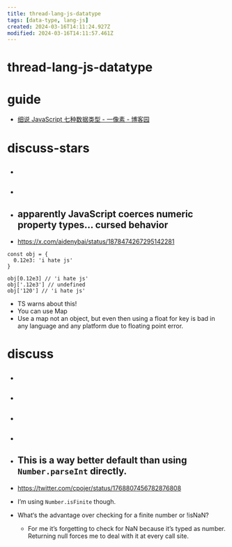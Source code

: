 ```yaml
---
title: thread-lang-js-datatype
tags: [data-type, lang-js]
created: 2024-03-16T14:11:24.927Z
modified: 2024-03-16T14:11:57.461Z
---
```


# thread-lang-js-datatype

# guide

- [细说 JavaScript 七种数据类型 - 一像素 - 博客园](https://www.cnblogs.com/onepixel/p/5140944.html)
# discuss-stars
- ## 

- ## 

- ## apparently JavaScript coerces numeric property types... cursed behavior
- https://x.com/aidenybai/status/1878474267295142281

```JS
const obj = {
  0.12e3: 'i hate js'
}

obj[0.12e3] // 'i hate js'
obj['.12e3'] // undefined
obj['120'] // 'i hate js'
```

- TS warns about this!
- You can use Map
- Use a map not an object, but even then using a float for key is bad in any language and any platform due to floating point error.
# discuss
- ## 

- ## 

- ## 

- ## 

- ## This is a way better default than using `Number.parseInt` directly.
- https://twitter.com/cpojer/status/1768807456782876808 
-  I’m using `Number.isFinite` though.
- What‘s the advantage over checking for a finite number or !isNaN?
  - For me it’s forgetting to check for NaN because it’s typed as number. Returning null forces me to deal with it at every call site.
